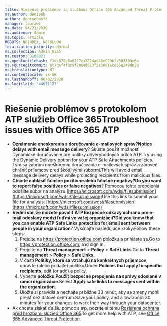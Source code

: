 ```yaml
---
title: Riešenie problémov so službami Office 365 Advanced Threat Protection (ATP)
ms.author: deniseb
author: denisebmsft
manager: laurawi
ms.date: 04/21/2020
ms.audience: Admin
ms.topic: article
ROBOTS: NOINDEX, NOFOLLOW
localization_priority: Normal
ms.collection: Admin_O365
ms.custom: 3100021
ms.openlocfilehash: f1dc675c8a8217ea2824ad46e029bfa303303e6a
ms.sourcegitcommit: bc7d6f4f3c9f7060d073f5130e1ec856e248d020
ms.translationtype: MT
ms.contentlocale: sk-SK
ms.lasthandoff: 06/02/2020
ms.locfileid: "44511127"
---
```

# <a name="troubleshoot-issues-with-office-365-atp"></a><span data-ttu-id="e59a8-102">Riešenie problémov s protokolom ATP služieb Office 365</span><span class="sxs-lookup"><span data-stu-id="e59a8-102">Troubleshoot issues with Office 365 ATP</span></span>

- <span data-ttu-id="e59a8-103">**Oznámenie oneskorenia s doručovanie e-mailových správ?**</span><span class="sxs-lookup"><span data-stu-id="e59a8-103">**Notice delays with email message delivery**?</span></span> <span data-ttu-id="e59a8-104">Skúste použiť možnosť Dynamické doručovanie pre politiky dôveryhodných príloh ATP.</span><span class="sxs-lookup"><span data-stu-id="e59a8-104">Try using the Dynamic Delivery option for your ATP Safe Attachments policies.</span></span> <span data-ttu-id="e59a8-105">Tým sa zabráni oneskoreniu doručovania e-mailových správ a zároveň chrániť príjemcov pred škodlivými súbormi.</span><span class="sxs-lookup"><span data-stu-id="e59a8-105">This will avoid email message delivery delays while protecting recipients from malicious files.</span></span>
- <span data-ttu-id="e59a8-106">**Chcete nahlásiť falošne pozitívne alebo falošné negatívy?**</span><span class="sxs-lookup"><span data-stu-id="e59a8-106">**Do you want to report false positives or false negatives**?</span></span> <span data-ttu-id="e59a8-107">Pomocou tohto prepojenia odošlite súbor na analýzu:[https://microsoft.com/wdsi/filesubmission](https://microsoft.com/wdsi/filesubmission)</span><span class="sxs-lookup"><span data-stu-id="e59a8-107">Use this link to submit your file for analysis: [https://microsoft.com/wdsi/filesubmission](https://microsoft.com/wdsi/filesubmission)</span></span>
- <span data-ttu-id="e59a8-108">**Vedeli ste, že môžete povoliť ATP Bezpečné odkazy ochranu pre e-mail odoslaný medzi ľuďmi vo vašej organizácii?**</span><span class="sxs-lookup"><span data-stu-id="e59a8-108">**Did you know that you can enable ATP Safe Links protection for email sent between people in your organization**?</span></span> <span data-ttu-id="e59a8-109">Vykonajte nasledujúce kroky:</span><span class="sxs-lookup"><span data-stu-id="e59a8-109">Follow these steps:</span></span>
    1. <span data-ttu-id="e59a8-110">Prejdite na https://protection.office.com položku a prihláste sa.</span><span class="sxs-lookup"><span data-stu-id="e59a8-110">Go to https://protection.office.com, and sign in.</span></span>
    2. <span data-ttu-id="e59a8-111">Prejdite na **Threat management**  >  **Policy**  >  **Safe Links**.</span><span class="sxs-lookup"><span data-stu-id="e59a8-111">Go to **Threat management** > **Policy** > **Safe Links**.</span></span>
    3. <span data-ttu-id="e59a8-112">V časti **Politiky, ktoré sa vzťahujú na konkrétnych príjemcov**, upravte (alebo pridajte) politiku.</span><span class="sxs-lookup"><span data-stu-id="e59a8-112">Under **Policies that apply to specific recipients**, edit (or add) a policy.</span></span>
    4. <span data-ttu-id="e59a8-113">Vyberte **položku Použiť bezpečné prepojenia na správy odoslané v rámci organizácie**.</span><span class="sxs-lookup"><span data-stu-id="e59a8-113">Select **Apply safe links to messages sent within the organization**.</span></span>
    5. <span data-ttu-id="e59a8-114">Uložte si pravidlá a nechajte približne 30 minút, aby sa zmeny mohli prejsť cez dátové centrum.</span><span class="sxs-lookup"><span data-stu-id="e59a8-114">Save your policy, and allow about 30 minutes for your changes to work their way through your datacenter.</span></span>
- <span data-ttu-id="e59a8-115">Ak chcete získať ďalšiu pomoc s atp, pozrite si tému [Rozšírená ochrana pred hrozbami služieb Office 365](https://docs.microsoft.com/microsoft-365/security/office-365-security/office-365-atp).</span><span class="sxs-lookup"><span data-stu-id="e59a8-115">To get more help with ATP, see [Office 365 Advanced Threat Protection](https://docs.microsoft.com/microsoft-365/security/office-365-security/office-365-atp).</span></span>